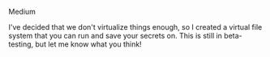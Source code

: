 Medium

I've decided that we don't virtualize things enough, so I created a virtual file system that you can run and save your secrets on. This is still in beta-testing, but let me know what you think!
